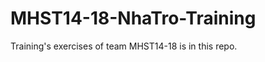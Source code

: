 MHST14-18-NhaTro-Training
=========================

Training's exercises of team MHST14-18 is in this repo.
